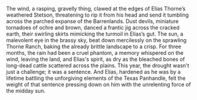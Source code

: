 The wind, a rasping, gravelly thing, clawed at the edges of Elias Thorne’s weathered Stetson, threatening to rip it from his head and send it tumbling across the parched expanse of the Barrenlands.  Dust devils, miniature tornadoes of ochre and brown, danced a frantic jig across the cracked earth, their swirling skirts mimicking the turmoil in Elias’s gut.  The sun, a malevolent eye in the brassy sky, beat down mercilessly on the sprawling Thorne Ranch, baking the already brittle landscape to a crisp.  For three months, the rain had been a cruel phantom, a memory whispered on the wind, leaving the land, and Elias's spirit, as dry as the bleached bones of long-dead cattle scattered across the plains.  This year, the drought wasn't just a challenge; it was a sentence.  And Elias, hardened as he was by a lifetime battling the unforgiving elements of the Texas Panhandle, felt the weight of that sentence pressing down on him with the unrelenting force of the midday sun.
